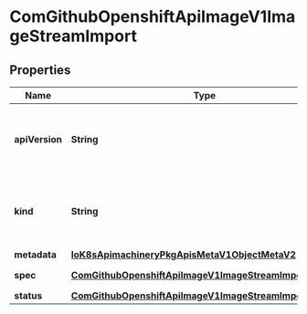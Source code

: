 
# ComGithubOpenshiftApiImageV1ImageStreamImport

## Properties
Name | Type | Description | Notes
------------ | ------------- | ------------- | -------------
**apiVersion** | **String** | APIVersion defines the versioned schema of this representation of an object. Servers should convert recognized schemas to the latest internal value, and may reject unrecognized values. More info: https://git.k8s.io/community/contributors/devel/sig-architecture/api-conventions.md#resources |  [optional]
**kind** | **String** | Kind is a string value representing the REST resource this object represents. Servers may infer this from the endpoint the client submits requests to. Cannot be updated. In CamelCase. More info: https://git.k8s.io/community/contributors/devel/sig-architecture/api-conventions.md#types-kinds |  [optional]
**metadata** | [**IoK8sApimachineryPkgApisMetaV1ObjectMetaV2**](IoK8sApimachineryPkgApisMetaV1ObjectMetaV2.md) |  |  [optional]
**spec** | [**ComGithubOpenshiftApiImageV1ImageStreamImportSpec**](ComGithubOpenshiftApiImageV1ImageStreamImportSpec.md) | Spec is a description of the images that the user wishes to import | 
**status** | [**ComGithubOpenshiftApiImageV1ImageStreamImportStatus**](ComGithubOpenshiftApiImageV1ImageStreamImportStatus.md) | Status is the the result of importing the image | 




